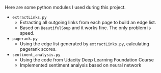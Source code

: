 Here are some python modules I used during this project.

+ `extractLinks.py`
  - Extracting all outgoing links from each page to build an edge list.
  - Based on `BeautifulSoup` and it works fine. The only problem is speed.
+ `pagerank.py`
  - Using the edge list generated by `extractLinks.py`, calculating pagerank scores.
+ `sentiment_analysis.py`
  - Using the code from Udacity Deep Learning Foundation Course
  - Implemented sentiment analysis based on neural network
